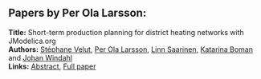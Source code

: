 <h2>Papers by Per Ola Larsson:</h2>
<p>
<b>Title:</b> Short-term production planning for district heating networks with JModelica.org<br />
<b>Authors:</b> <a href="../authors/author_325.html">Stéphane Velut</a>, <a href="../authors/author_187.html">Per Ola Larsson</a>, <a href="../authors/author_263.html">Linn Saarinen</a>, <a href="../authors/author_44.html">Katarina Boman</a> and <a href="../authors/author_339.html">Johan Windahl</a><br />
<b>Links:</b> <a href="../abstracts/abstract_101.pdf">Abstract</a>, <a href="../submissions/ECP14096959_VelutLarssonSaarinenBomanWindahl.pdf">Full paper</a>
</p>